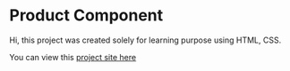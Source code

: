 # Product Component

Hi, this project was created solely for learning purpose using HTML, CSS.

You can view this [project site here](https://github.com/Subir-090/ProductComponent/releases/tag/v2.0)